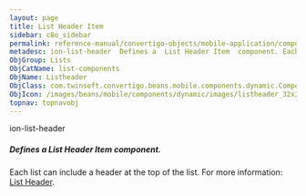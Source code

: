 ```yaml
---
layout: page
title: List Header Item
sidebar: c8o_sidebar
permalink: reference-manual/convertigo-objects/mobile-application/components/list-components/list-header-item/
metadesc: ion-list-header  Defines a  List Header Item  component. Each list can include a header at the top of the list.  For more information  <a href='https 
ObjGroup: Lists
ObjCatName: list-components
ObjName: Listheader
ObjClass: com.twinsoft.convertigo.beans.mobile.components.dynamic.ComponentManager$1
ObjIcon: /images/beans/mobile/components/dynamic/images/listheader_32x32.png
topnav: topnavobj
---
```

ion-list-header
##### Defines a <i>List Header Item</i> component.
Each list can include a header at the top of the list.
 For more information: <a href='https://ionicframework.com/docs/v3/components/#list-headers' target='_blank'>List Header</a>.

